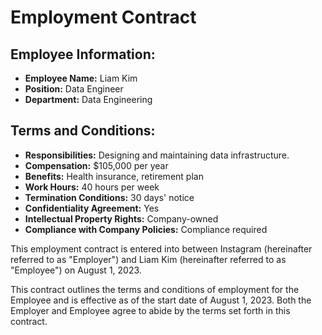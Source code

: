 
# Employment Contract

## Employee Information:
- **Employee Name:** Liam Kim
- **Position:** Data Engineer
- **Department:** Data Engineering

## Terms and Conditions:
- **Responsibilities:** Designing and maintaining data infrastructure.
- **Compensation:** $105,000 per year
- **Benefits:** Health insurance, retirement plan
- **Work Hours:** 40 hours per week
- **Termination Conditions:** 30 days' notice
- **Confidentiality Agreement:** Yes
- **Intellectual Property Rights:** Company-owned
- **Compliance with Company Policies:** Compliance required

This employment contract is entered into between Instagram (hereinafter referred to as "Employer") and Liam Kim (hereinafter referred to as "Employee") on August 1, 2023.

This contract outlines the terms and conditions of employment for the Employee and is effective as of the start date of August 1, 2023. Both the Employer and Employee agree to abide by the terms set forth in this contract.
